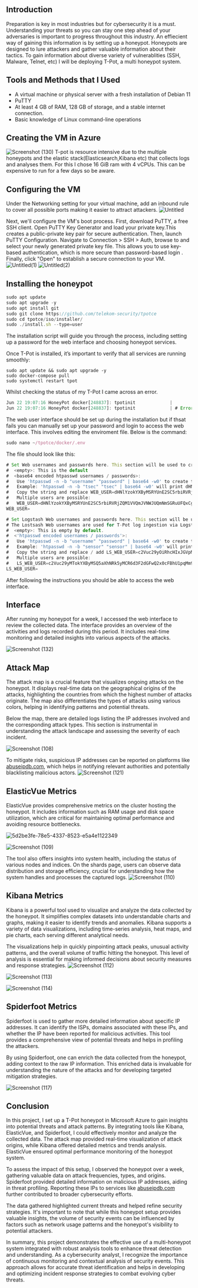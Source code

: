 ## Introduction

Preparation is key in most industries but for cybersecurity it is a must. Understanding your threats so you can stay one step ahead of your adversaries is important to progress throughout this industry. An effiecient way of gaining this information is by setting up a honeypot. Honeypots are designed to lure attackers and gather valuable information about their tactics. To gain information about diverse variety of vulnerablities (SSH, Malware, Telnet, etc) I will be deploying T-Pot, a multi honeypot system.

## Tools and Methods that I Used

- A virtual machine or physical server with a fresh installation of Debian 11
- PuTTY
- At least 4 GB of RAM, 128 GB of storage, and a stable internet connection.
- Basic knowledge of Linux command-line operations

## Creating the VM in Azure

![Screenshot (130)](https://github.com/user-attachments/assets/0e28e3aa-573c-4db5-892f-8368925c01c5)
T-pot is resource intensive due to the multiple honeypots and the elastic stack(Elasticsearch,Kibana etc) that collects logs and analyses them. For this I chose 16 GiB ram with 4 vCPUs. This can be expensive to run for a few days so be aware.

## Configuring the VM

Under the Networking setting for your virtual machine, add an inbound rule to cover all possible ports making it easier to attract attackers.
![Untitled](https://github.com/user-attachments/assets/df77627b-c0c8-4309-a581-0348b932fc6a)

Next, we'll configure the VM's boot process. First, download PuTTY, a free SSH client. Open PuTTY Key Generator and load your private key.This creates a public-private key pair for secure authentication. Then, launch PuTTY Configuration. Navigate to Connection > SSH > Auth, browse to and select your newly generated private key file. This allows you to use key-based authentication, which is more secure than password-based login . Finally, click "Open" to establish a secure connection to your VM.
![Untitled(1)](https://github.com/user-attachments/assets/73e82d3c-ffe7-4557-aaa6-af2292fe20c3)
![Untitled(2)](https://github.com/user-attachments/assets/a9cc164d-37fd-45f7-8466-70ee4a63692c)


## Installing the honeypot

```jsx
sudo apt update
sudo apt upgrade -y
sudo apt install git
sudo git clone https://github.com/telekom-security/tpotce
sudo cd tpotce/iso/installer/
sudo ./install.sh --type=user
```

The installation script will guide you through the process, including setting up a password for the web interface and choosing honeypot services.

Once T-Pot is installed, it’s important to verify that all services are running smoothly:

```
sudo apt update && sudo apt upgrade -y
sudo docker-compose pull
sudo systemctl restart tpot
```

Whilst checking the status of my T-Pot I came across an error.

```jsx
Jun 22 19:07:16 HoneyPot docker[248837]: tpotinit             |
Jun 22 19:07:16 HoneyPot docker[248837]: tpotinit             | # Error: WEB_USER is not set 
```

The web user interface should be set up during the installation but if thsat fails you can manually set up your password and login to access the web interface. This involves editing the enviroment file. Below is the command:

```jsx
sudo nano ~/tpotce/docker/.env
```

The file should look like this:

```jsx
# Set Web usernames and passwords here. This section will be used to create / update the Nginx password file nginxpasswd.
#  <empty>: This is the default
#  <base64 encoded htpasswd usernames / passwords>:
#   Use 'htpasswd -n -b "username" "password" | base64 -w0' to create the WEB_USER if you want to manually deploy T-Pot, run 'install.sh' to automatically add a user during installation, or 'genuser.sh' if you just want to add a web user.
#   Example: 'htpasswd -n -b "tsec" "tsec" | base64 -w0' will print dHNlYzokYXByMSRYUnE2SC5rbiRVRjZQM1VVQmJVNWJUQmNmSGRuUFQxCgo=
#   Copy the string and replace WEB_USER=dHNlYzokYXByMSRYUnE2SC5rbiRVRjZQM1VVQmJVNWJUQmNmSGRuUFQxCgo=
#   Multiple users are possible:
#   WEB_USER=dHNlYzokYXByMSRYUnE2SC5rbiRVRjZQM1VVQmJVNWJUQmNmSGRuUFQxCgo= dHNlYzokYXByMSR6VUFHVWdmOCRROXI3a09CTjFjY3lCeU1DTloyanEvCgo=
WEB_USER=

# Set Logstash Web usernames and passwords here. This section will be used to create / update the Nginx password file lswebpasswd.
# The Lostsash Web usernames are used for T-Pot log ingestion via Logstash, each sensor should have its own user.
#  <empty>: This is empty by default.
#  <'htpasswd encoded usernames / passwords'>:
#   Use 'htpasswd -n -b "username" "password" | base64 -w0' to create the LS_WEB_USER if you want to manually deploy the sensor.
#   Example: 'htpasswd -n -b "sensor" "sensor" | base64 -w0' will print c2Vuc29yOiRhcHIxJGVpMHdzUmdYJHNyWHF4UG53ZzZqWUc3aEFaUWxrWDEKCg==
#   Copy the string and replace / add LS_WEB_USER=c2Vuc29yOiRhcHIxJGVpMHdzUmdYJHNyWHF4UG53ZzZqWUc3aEFaUWxrWDEKCg==
#   Multiple users are possible:
#   LS_WEB_USER=c2Vuc29yMTokYXByMSQ5aXhNRk5yMCR6d3F2dGFwQ2x0cFBhU1pqMm9ZemYxCgo= c2Vuc29yMjokYXByMSRtYTlOS1J2NCQvU3dsVVBMeW5RaVIyM3pyWVAzOUkwCgo=
LS_WEB_USER=
```

After following the instructions you should be able to access the web interface. 

## Interface

After running my honeypot for a week, I accessed the web interface to review the collected data. The interface provides an overview of the activities and logs recorded during this period. It includes real-time monitoring and detailed insights into various aspects of the attacks.

![Screenshot (132)](https://github.com/user-attachments/assets/6a4d879d-3e98-4f27-a335-217049f27105)

## Attack Map

The attack map is a crucial feature that visualizes ongoing attacks on the honeypot. It displays real-time data on the geographical origins of the attacks, highlighting the countries from which the highest number of attacks originate. The map also differentiates the types of attacks using various colors, helping in identifying patterns and potential threats.

Below the map, there are detailed logs listing the IP addresses involved and the corresponding attack types. This section is instrumental in understanding the attack landscape and assessing the severity of each incident.

![Screenshot (108)](https://github.com/user-attachments/assets/00b53c36-8207-4fd0-a3ec-5d8eec3a5c44)


To mitigate risks, suspicious IP addresses can be reported on platforms like [abuseipdb.com](http://abuseipdb.com/), which helps in notifying relevant authorities and potentially blacklisting malicious actors.
![Screenshot (121)](https://github.com/user-attachments/assets/5a4c4230-1397-4fd5-a717-2955590bc7e9)


## ElasticVue Metrics

ElasticVue provides comprehensive metrics on the cluster hosting the honeypot. It includes information such as RAM usage and disk space utilization, which are critical for maintaining optimal performance and avoiding resource bottlenecks.

![5d2be3fe-78e5-4337-8523-e5a4e1122349](https://github.com/user-attachments/assets/d8412b6b-fd98-4244-813c-077a1803ec78)

![Screenshot (109)](https://github.com/user-attachments/assets/603f1635-05e6-42e1-90a1-1f5fe0ec8c90)



The tool also offers insights into system health, including the status of various nodes and indices. On the shards page, users can observe data distribution and storage efficiency, crucial for understanding how the system handles and processes the captured logs.
![Screenshot (110)](https://github.com/user-attachments/assets/2474b44a-fba7-42fb-8c4b-47071176475d)



## Kibana Metrics

Kibana is a powerful tool used to visualize and analyze the data collected by the honeypot. It simplifies complex datasets into understandable charts and graphs, making it easier to identify trends and anomalies. Kibana supports a variety of data visualizations, including time-series analysis, heat maps, and pie charts, each serving different analytical needs.

The visualizations help in quickly pinpointing attack peaks, unusual activity patterns, and the overall volume of traffic hitting the honeypot. This level of analysis is essential for making informed decisions about security measures and response strategies.
![Screenshot (112)](https://github.com/user-attachments/assets/7d94b6b6-1699-4c8f-88f2-65e79634959d)

![Screenshot (113)](https://github.com/user-attachments/assets/fc76bd8e-61a3-4bdc-9ad2-14366f8adf4b)

![Screenshot (114)](https://github.com/user-attachments/assets/1bb849cd-595c-4afc-9752-6f8d1298bd6c)

## Spiderfoot Metrics

Spiderfoot is used to gather more detailed information about specific IP addresses. It can identify the ISPs, domains associated with these IPs, and whether the IP have been reported for malicious activities. This tool provides a comprehensive view of potential threats and helps in profiling the attackers.

By using Spiderfoot, one can enrich the data collected from the honeypot, adding context to the raw IP information. This enriched data is invaluable for understanding the nature of the attacks and for developing targeted mitigation strategies.

![Screenshot (117)](https://github.com/user-attachments/assets/b303d325-c687-4c4e-baeb-18bcaa5f9694)


## Conclusion

In this project, I set up a T-Pot honeypot in Microsoft Azure to gain insights into potential threats and attack patterns. By integrating tools like Kibana, ElasticVue, and Spiderfoot, I could effectively monitor and analyze the collected data. The attack map provided real-time visualization of attack origins, while Kibana offered detailed metrics and trends analysis. ElasticVue ensured optimal performance monitoring of the honeypot system.

To assess the impact of this setup, I observed the honeypot over a week, gathering valuable data on attack frequencies, types, and origins. Spiderfoot provided detailed information on malicious IP addresses, aiding in threat profiling. Reporting these IPs to services like [abuseipdb.com](http://abuseipdb.com/) further contributed to broader cybersecurity efforts.

The data gathered highlighted current threats and helped refine security strategies. It's important to note that while this honeypot setup provides valuable insights, the volume of security events can be influenced by factors such as network usage patterns and the honeypot's visibility to potential attackers.

In summary, this project demonstrates the effective use of a multi-honeypot system integrated with robust analysis tools to enhance threat detection and understanding. As a cybersecurity analyst, I recognize the importance of continuous monitoring and contextual analysis of security events. This approach allows for accurate threat identification and helps in developing and optimizing incident response strategies to combat evolving cyber threats.
